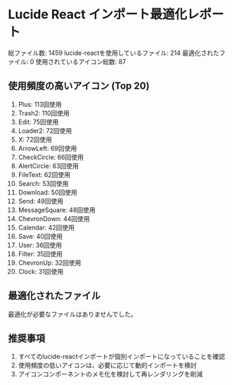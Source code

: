 # Lucide React インポート最適化レポート

総ファイル数: 1459
lucide-reactを使用しているファイル: 214
最適化されたファイル: 0
使用されているアイコン総数: 87

## 使用頻度の高いアイコン (Top 20)

1. Plus: 113回使用
2. Trash2: 110回使用
3. Edit: 75回使用
4. Loader2: 72回使用
5. X: 72回使用
6. ArrowLeft: 69回使用
7. CheckCircle: 66回使用
8. AlertCircle: 63回使用
9. FileText: 62回使用
10. Search: 53回使用
11. Download: 50回使用
12. Send: 49回使用
13. MessageSquare: 48回使用
14. ChevronDown: 44回使用
15. Calendar: 42回使用
16. Save: 40回使用
17. User: 36回使用
18. Filter: 35回使用
19. ChevronUp: 32回使用
20. Clock: 31回使用

## 最適化されたファイル

最適化が必要なファイルはありませんでした。

## 推奨事項

1. すべてのlucide-reactインポートが個別インポートになっていることを確認
2. 使用頻度の低いアイコンは、必要に応じて動的インポートを検討
3. アイコンコンポーネントのメモ化を検討して再レンダリングを削減